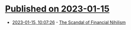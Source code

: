 # [Published on 2023-01-15](index.md)

* [2023-01-15, 10:07:26](https://news.ycombinator.com/item?id=34388254) - [The Scandal of Financial Nihilism](https://read.lukeburgis.com/p/the-scandal-of-financial-nihilism)
